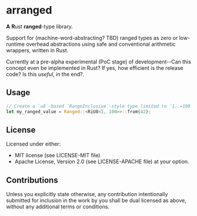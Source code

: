 # arranged

**A** **R**ust **ranged**-type library.

Support for (machine-word-abstracting? TBD) ranged types as zero or low-runtime overhead abstractions using safe and
conventional arithmetic wrappers, written in Rust.

Currently at a pre-alpha experimental (PoC stage) of development--Can this concept even be implemented in Rust?  If yes, 
how efficient is the release code?  Is this *useful*, in the end?.

## Usage

```rust
// Create a `u8`-based `RangeInclusive`-style type limited to `1..=100`, set to the value 42
let my_ranged_value = Ranged::<RiU8<1, 100>>::from(42);
```

## License

Licensed under either:

* MIT license (see LICENSE-MIT file)
* Apache License, Version 2.0 (see LICENSE-APACHE file)
  at your option.

## Contributions

Unless you explicitly state otherwise, any contribution intentionally submitted for inclusion in the work by you shall
be dual licensed as above, without any additional terms or conditions.
